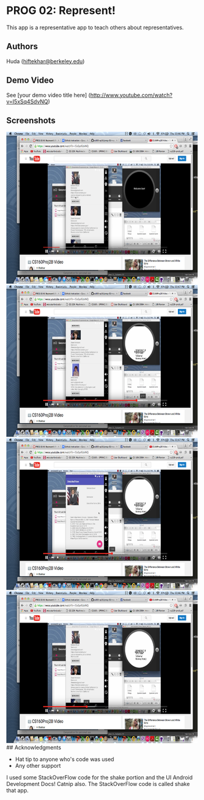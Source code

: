 # PROG 02: Represent!

This app is a representative app to teach others about representatives. 

## Authors

Huda ([hiftekhar@berkeley.edu](mailto:your_email@berkeley.edu))

## Demo Video

See [your demo video title here] (http://www.youtube.com/watch?v=I5xSq4SdvNQ)

## Screenshots

<img src="screenshots/pic1.png" height="400" alt="Screenshot"/>

<img src="screenshots/pic2.png" height="400" alt="Screenshot"/>

<img src="screenshots/pic3.png" height="400" alt="Screenshot"/>
<img src="screenshots/pic4.png" height="400" alt="Screenshot"/>
## Acknowledgments

* Hat tip to anyone who's code was used
* Any other support

I used some StackOverFlow code for the shake portion and the UI Android Development Docs! Catnip also. The StackOverFlow code is called shake that app. 
